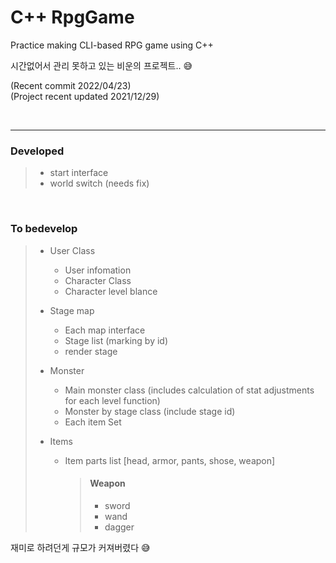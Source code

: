 # C++ RpgGame

Practice making CLI-based RPG game using C++

시간없어서 관리 못하고 있는 비운의 프로젝트.. 😅 

(Recent commit 2022/04/23) <br>
(Project recent updated 2021/12/29) 

<br><hr>

### Developed
> - start interface
> - world switch (needs fix)

<br>

### To bedevelop
> - User Class
>   - User infomation
>   - Character Class
>   - Character level blance
> 
> - Stage map 
>   * Each map interface
>   * Stage list (marking by id)
>   * render stage
>
> - Monster
>   * Main monster class (includes calculation of stat adjustments for each level function)
>   * Monster by stage class (include stage id)
>   * Each item Set
>
> - Items
>   * Item parts list [head, armor, pants, shose, weapon]
>   
>     >  #### Weapon
>     >  * sword
>     >  * wand
>     >  * dagger


재미로 하려던게 규모가 커져버렸다 😅
